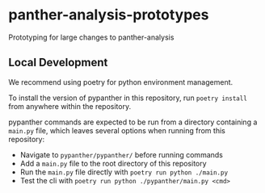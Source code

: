 # panther-analysis-prototypes
Prototyping for large changes to panther-analysis

## Local Development
We recommend using poetry for python environment management.

To install the version of pypanther in this repository, run `poetry install` from anywhere within the repository.

pypanther commands are expected to be run from a directory containing a `main.py` file, which leaves several options
when running from this repository:
- Navigate to `pypanther/pypanther/` before running commands
- Add a `main.py` file to the root directory of this repository
- Run the `main.py` file directly with `poetry run python ./main.py`
- Test the cli with `poetry run python ./pypanther/main.py <cmd>`